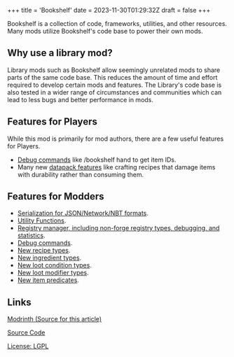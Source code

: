 +++
title = 'Bookshelf'
date = 2023-11-30T01:29:32Z
draft = false
+++

Bookshelf is a collection of code, frameworks, utilities, and other resources. Many mods utilize Bookshelf's code base to power their own mods.

## Why use a library mod?

Library mods such as Bookshelf allow seemingly unrelated mods to share parts of the same code base. This reduces the amount of time and effort required to develop certain mods and features. The Library's code base is also tested in a wider range of circumstances and communities which can lead to less bugs and better performance in mods.

## Features for Players

While this mod is primarily for mod authors, there are a few useful features for Players.

- [Debug commands](https://github.com/Darkhax-Minecraft/Bookshelf/wiki/Commands) like /bookshelf hand to get item IDs.
- Many new [datapack features](https://github.com/Darkhax-Minecraft/Bookshelf/wiki/Data-Packs) like crafting recipes that damage items with durability rather than consuming them.

## Features for Modders

- [Serialization for JSON/Network/NBT formats](https://github.com/Darkhax-Minecraft/Bookshelf/blob/1.16.5/src/main/java/net/darkhax/bookshelf/serialization/Serializers.java).
- [Utility Functions](https://github.com/Darkhax-Minecraft/Bookshelf/tree/1.16.5/src/main/java/net/darkhax/bookshelf/util).
- [Registry manager, including non-forge registry types, debugging, and statistics](https://github.com/Darkhax-Minecraft/Bookshelf/tree/1.16.5/src/main/java/net/darkhax/bookshelf/registry).
- [Debug commands](https://github.com/Darkhax-Minecraft/Bookshelf/wiki/Commands).
- [New recipe types](https://github.com/Darkhax-Minecraft/Bookshelf/wiki/Data-Packs#recipe-types).
- [New ingredient types](https://github.com/Darkhax-Minecraft/Bookshelf/wiki/Data-Packs#ingredients).
- [New loot condition types](https://github.com/Darkhax-Minecraft/Bookshelf/wiki/Data-Packs#loot-conditions).
- [New loot modifier types](https://github.com/Darkhax-Minecraft/Bookshelf/wiki/Data-Packs#global-loot-modifiers).
- [New item predicates](https://github.com/Darkhax-Minecraft/Bookshelf/wiki/Data-Packs#item-predicates).

## Links

[Modrinth (Source for this article)](https://modrinth.com/mod/bookshelf-lib)

[Source Code](https://github.com/Darkhax-Minecraft/Bookshelf)

[License: LGPL](https://raw.githubusercontent.com/Darkhax-Minecraft/Bookshelf/1.20.2/License.md)